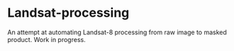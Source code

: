 # Landsat-processing
An attempt at automating Landsat-8 processing from raw image to masked product. Work in progress. 
